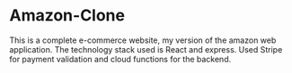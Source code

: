 # Amazon-Clone
This is a complete e-commerce website, my version of the amazon web application. The technology stack used is React and express. Used Stripe for payment validation and cloud functions for the backend.
